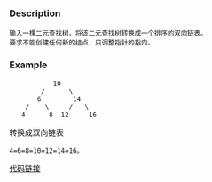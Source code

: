 
### Description
    输入一棵二元查找树，将该二元查找树转换成一个排序的双向链表。
    要求不能创建任何新的结点，只调整指针的指向。

### Example
               10
            /      \
           6        14
        /    \     /   \
       4      8  12     16
转换成双向链表
    
    4=6=8=10=12=14=16。

[代码链接](https://github.com/KenmyZhang/InterviewQuestionsAndAnswer/blob/master/answers/BTreeToBiDirectionalList.go)


  
